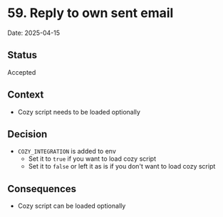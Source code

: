 # 59. Reply to own sent email

Date: 2025-04-15

## Status

Accepted

## Context

- Cozy script needs to be loaded optionally

## Decision

- `COZY_INTEGRATION` is added to env
  - Set it to `true` if you want to load cozy script
  - Set it to `false` or left it as is if you don't want to load cozy script

## Consequences

- Cozy script can be loaded optionally
